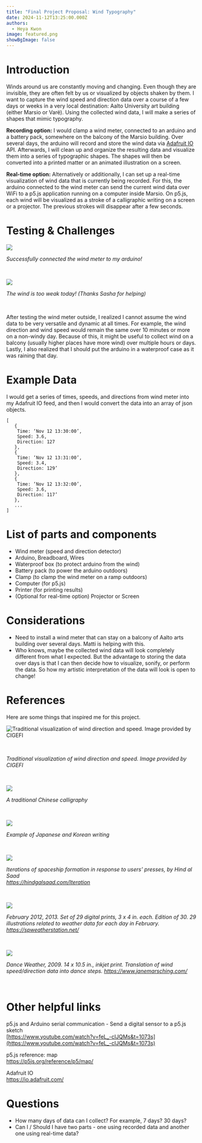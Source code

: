 ```yaml
---
title: "Final Project Proposal: Wind Typography"
date: 2024-11-12T13:25:00.000Z
authors:
  - Heya Kwon
image: featured.png
showBgImage: false
---
```


# Introduction


Winds around us are constantly moving and changing. Even though they are invisible, they are often felt by us or visualized by objects shaken by them. I want to capture the wind speed and direction data over a course of a few days or weeks in a very local destination: Aalto University art building (either Marsio or Varë). Using the collected wind data, I will make a series of shapes that mimic typography. 



**Recording option:** I would clamp a wind meter, connected to an arduino and a battery pack, somewhere on the balcony of the Marsio building. Over several days, the arduino will record and store the wind data via [Adafruit IO](https://io.adafruit.com/) API. Afterwards, I will clean up and organize the resulting data and visualize them into a series of typographic shapes. The shapes will then be converted into a printed matter or an animated illustration on a screen.

**Real-time option:** Alternatively or additionally, I can set up a real-time visualization of wind data that is currently being recorded. For this, the arduino connected to the wind meter can send the current wind data over WiFi to a p5.js application running on a computer inside Marsio. On p5.js, each wind will be visualized as a stroke of a calligraphic writing on a screen or a projector. The previous strokes will disappear after a few seconds.

# Testing & Challenges

![](20241111_144018.jpg)

*Successfully connected the wind meter to my arduino!*

<br/>

![](screen-shot-2024-11-12-at-1.05.54-pm.png)

*The wind is too weak today! (Thanks Sasha for helping)*

<br/>

After testing the wind meter outside, I realized I cannot assume the wind data to be very versatile and dynamic at all times. For example, the wind direction and wind speed would remain the same over 10 minutes or more on a non-windy day. Because of this, it might be useful to collect wind on a balcony (usually higher places have more wind) over multiple hours or days. Lastly, I also realized that I should put the arduino in a waterproof case as it was raining that day.

# Example Data
I would get a series of times, speeds, and directions from wind meter into my Adafruit IO feed, and then I would convert the data into an array of json objects.
```
[
   {
    Time: ‘Nov 12 13:30:00’,
    Speed: 3.6,
    Direction: 127
   },
   {
    Time: ‘Nov 12 13:31:00’,
    Speed: 3.4,
    Direction: 129’
   },
   {
    Time: ‘Nov 12 13:32:00’,
    Speed: 3.6,
    Direction: 117’
   },
   ...
]
```

# List of parts and components

* Wind meter (speed and direction detector)  
* Arduino, Breadboard, Wires  
* Waterproof box (to protect arduino from the wind)  
* Battery pack (to power the arduino outdoors)  
* Clamp (to clamp the wind meter on a ramp outdoors)  
* Computer (for p5.js)
* Printer (for printing results)
* (Optional for real-time option) Projector or Screen

# Considerations

* Need to install a wind meter that can stay on a balcony of Aalto arts building over several days. Matti is helping with this.  
* Who knows, maybe the collected wind data will look completely different from what I expected. But the advantage to storing the data over days is that I can then decide how to visualize, sonify, or perform the data. So how my artistic interpretation of the data will look is open to change! 

# References

Here are some things that inspired me for this project. 

![](traditional-visualization-of-wind-direction-and-speed-image-provided-by-cigefi.jpeg "Traditional visualization of wind direction and speed. Image provided by CIGEFI")

<br/>

*Traditional visualization of wind direction and speed. Image provided by CIGEFI*

<br/>

![](screen-shot-2024-11-12-at-1.06.04-pm.png)

*A traditional Chinese calligraphy*

<br/>

![](screen-shot-2024-11-12-at-1.06.11-pm.png)

*Example of Japanese and Korean writing*

<br/>

![](screen-shot-2024-11-12-at-1.06.17-pm.png)

*Iterations of spaceship formation in response to users’ presses, by Hind al Saad*\
*<https://hindgalsaad.com/Iteration>*

<br/>

![](screen-shot-2024-11-12-at-1.06.24-pm.png)

*February 2012, 2013. Set of 29 digital prints, 3 x  4 in. each. Edition of 30. 29 illustrations related to weather data for each day in February. <https://spweatherstation.net/>*

[](https://spweatherstation.net/)<br/>

![](screen-shot-2024-11-12-at-1.06.32-pm.png)

*Dance Weather, 2009. 14 x 10.5 in., inkjet print. Translation of wind speed/direction data into dance steps. <https://www.janemarsching.com/>* 

<br/>

# Other helpful links

p5.js and Arduino serial communication - Send a digital sensor to a p5.js sketch\
[https://www.youtube.com/watch?v=feL_-clJQMs&t=1073s](https://www.youtube.com/watch?v=feL_-clJQMs&t=1073s) 

p5.js reference: map\
<https://p5js.org/reference/p5/map/>

Adafruit IO\
<https://io.adafruit.com/>

# Questions
* How many days of data can I collect? For example, 7 days? 30 days?
* Can I / Should I have two parts - one using recorded data and another one using real-time data?
